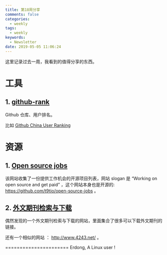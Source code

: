 ```yaml
---
title: 第18周分享
comments: false
categories:
  - weekly
tags:
  - weekly
keywords:
  - Newsletter
date: 2019-05-05 11:06:24
---
```



这里记录过去一周，我看到的值得分享的东西。
<!--more-->

# 工具

## 1. [github-rank](https://github.com/jaywcjlove/github-rank)

Github 仓库、用户排名。

比如 [Github China User Ranking](https://github.com/jaywcjlove/github-rank)

# 资源

## 1. [Open source jobs](https://oo.t9t.io/jobs)

该网站收集了一份提供工作机会的开源项目列表，网站 slogan 是 “Working on open source and get paid” ，这个网站本身也是开源的: https://github.com/t9tio/open-source-jobs 。

## 2. [外文期刊检索与下载](http://www.6453.net/)

偶然发现的一个外文期刊检索与下载的网站，里面集合了很多可以下载外文期刊的链接。

还有一个相似的网站 ：  http://www.4243.net/ 。


======================
Erdong, A Linux user !
